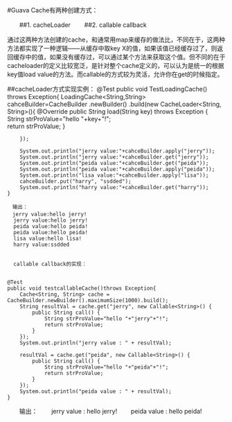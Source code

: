 #Guava Cache有两种创建方式：

　　##1. cacheLoader
　　##2. callable callback

通过这两种方法创建的cache，和通常用map来缓存的做法比，不同在于，这两种方法都实现了一种逻辑——从缓存中取key X的值，如果该值已经缓存过了，则返回缓存中的值，如果没有缓存过，可以通过某个方法来获取这个值。但不同的在于cacheloader的定义比较宽泛，是针对整个cache定义的，可以认为是统一的根据key值load value的方法。而callable的方式较为灵活，允许你在get的时候指定。

##cacheLoader方式实现实例：
    @Test
    public void TestLoadingCache() throws Exception{
        LoadingCache<String,String> cahceBuilder=CacheBuilder
        .newBuilder()
        .build(new CacheLoader<String, String>(){
            @Override
            public String load(String key) throws Exception {        
                String strProValue="hello "+key+"!";                
                return strProValue;
            }
            
        });        
        
        System.out.println("jerry value:"+cahceBuilder.apply("jerry"));
        System.out.println("jerry value:"+cahceBuilder.get("jerry"));
        System.out.println("peida value:"+cahceBuilder.get("peida"));
        System.out.println("peida value:"+cahceBuilder.apply("peida"));
        System.out.println("lisa value:"+cahceBuilder.apply("lisa"));
        cahceBuilder.put("harry", "ssdded");
        System.out.println("harry value:"+cahceBuilder.get("harry"));
    }
    
    　输出：
    　jerry value:hello jerry!
      jerry value:hello jerry!
      peida value:hello peida!
      peida value:hello peida!
      lisa value:hello lisa!
      harry value:ssdded
      
      
      callable callback的实现：
      

    @Test
    public void testcallableCache()throws Exception{
        Cache<String, String> cache = CacheBuilder.newBuilder().maximumSize(1000).build();  
        String resultVal = cache.get("jerry", new Callable<String>() {  
            public String call() {  
                String strProValue="hello "+"jerry"+"!";                
                return strProValue;
            }  
        });  
        System.out.println("jerry value : " + resultVal);
        
        resultVal = cache.get("peida", new Callable<String>() {  
            public String call() {  
                String strProValue="hello "+"peida"+"!";                
                return strProValue;
            }  
        });  
        System.out.println("peida value : " + resultVal);  
    }

　　输出：
　　jerry value : hello jerry!
　　peida value : hello peida!
　　
　　<a href= "http://www.cnblogs.com/peida/p/Guava_Cache.html"></a>
　　
